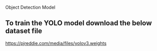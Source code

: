 Object Detection Model

## To train the YOLO model download the below dataset file
https://pjreddie.com/media/files/yolov3.weights
